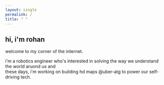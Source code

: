 ```yaml
---
layout: single
permalink: /
title: " "
---
```

## hi, i'm rohan

welcome to my corner of the internet.

i'm a robotics engineer who's interested in solving the way we understand the world aruond us and  
these days, i'm working on building hd maps @uber-atg to power our self-driving tech.